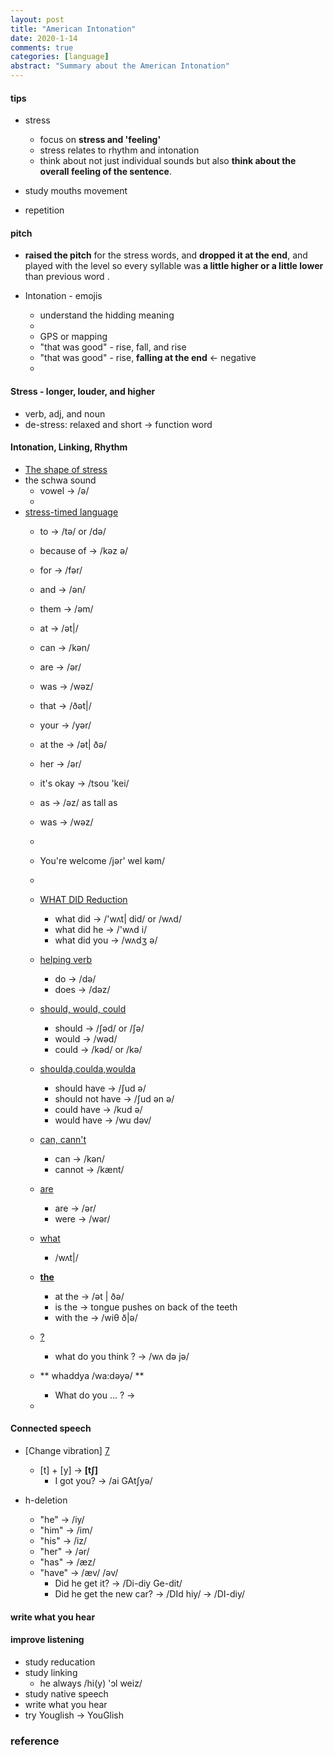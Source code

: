 ```yaml
---
layout: post
title: "American Intonation"
date: 2020-1-14
comments: true
categories: [language]
abstract: "Summary about the American Intonation" 
---
```


#### tips  
* stress 
  - focus on **stress and 'feeling'**   
  - stress relates to rhythm and intonation    
  - think about not just individual sounds but also
  **think about the overall feeling of the sentence**.   

* study mouths movement  
* repetition   

#### pitch 
* **raised the pitch** for the stress words, and **dropped it at the end**, and played with the level so every syllable was **a little higher or a little lower** than previous word . 

* Intonation - emojis 
  - understand the hidding meaning 
  - 
  - GPS or mapping 
  - "that was good" - rise, fall, and rise 
  - "that was good" - rise, **falling at the end** <- negative 
  - 


#### Stress - longer, louder, and higher 
* verb, adj, and noun 
* de-stress: relaxed and short -> function word

#### Intonation, Linking, Rhythm
* [The shape of stress](http://rachelsenglish.com/stress-syllable-shape-stress/)  
* the schwa sound  
  - vowel -> /ə/  
  - 
* [stress-timed language](http://rachelsenglish.com/english-stress-timed-language/)  
  - to -> /tə/ or /də/ 
  - because of ->  /kəz ə/
  - for -> /fər/
  - and -> /ən/
  - them -> /əm/
  - at -> /ət|/
  - can -> /kən/
  - are -> /ər/
  - was -> /wəz/
  - that -> /ðət|/
  - your -> /yər/
  - at the -> /ət| ðə/
  - her -> /ər/
  - it's okay -> /tsou 'kei/
  - as -> /əz/ as tall as
  - was -> /wəz/ 
  -  
  - You're welcome /jər' wel kəm/ 
  - 
  - [WHAT DID Reduction](http://rachelsenglish.com/reduction-2/)
     + what did -> /'wʌt| did/ or /wʌd/
     + what did he -> /'wʌd i/
     + what did you -> /wʌdʒ ə/
  - [helping verb](http://rachelsenglish.com/reduction/)
     + do -> /də/
     + does -> /dəz/
  - [should, would, could](http://rachelsenglish.com/pronounce-reduce-link/)
     + should -> /∫əd/ or /∫ə/
     + would -> /wəd/
     + could -> /kəd/ or /kə/
  - [shoulda,coulda,woulda ](http://rachelsenglish.com/shoulda-woulda-coulda/)
     + should have -> /∫ud ə/
     + should not have -> /∫ud ən ə/
     + could have -> /kud ə/
     + would have -> /wu dəv/
  - [can, cann't](http://rachelsenglish.com/pronounce-can-vs-cant/)
     + can -> /kən/
     + cannot -> /kænt/
  - [are]()
     + are -> /ər/
     + were -> /wər/
  - [what](http://rachelsenglish.com/ways-to-say-what/)
     + /wʌt|/

  - **[the](http://rachelsenglish.com/english-phrases-with-the/)**
     + at the -> /ət | ðə/
     + is the -> tongue pushes on back of the teeth
     + with the -> /wiθ ð|ə/

  - [?]()
     + what do you think ? -> /wʌ də jə/  

  - ** whaddya /wa:dəyə/ **
     + What do you ... ? -> 
  - 


#### Connected speech 
* [Change vibration] [7]
  - [t] + [y] -> **[t∫]**
     + I got you? -> /ai GAt∫yə/

* h-deletion
  - "he" -> /iy/
  - "him" -> /im/
  - "his" -> /iz/
  - "her" -> /ər/
  - "has" -> /æz/
  - "have" -> /æv/ /əv/
     + Did he get it? -> /Di-diy Ge-dit/
     + Did he get the new car? -> /DId hiy/ -> /DI-diy/


#### write what you hear  


#### improve listening  
  - study reducation
  - study linking
    + he always /hi(y) 'ɔl weiz/
  - study native speech
  - write what you hear
  - try Youglish -> YouGlish  



### reference
[1]: "https://learningenglish.voanews.com/a/improve-your-english-pronunciation-shadowing-others/3339007.html" "Improve Your Pronunciation By 'Shadowing' Others"
[2]: "http://rachelsenglish.com/video-categories/#consonants" "Intonation"
[3]: "http://englishspeaklikenative.com/resources/common-pronunciation-problems/chinese-pronunciation-problems/#error4" "CHINESE PRONUNCIATION PROBLEMS IN ENGLISH"
[4]: "http://www.weibo.com/ttarticle/p/show?id=2309404005596264270260" "英语口语"
[5]: "http://tw.blog.voicetube.com/archives/12275" "斷句和語調"
[6]: "http://www.bilibili.com/video/av2681140/index_13.html" "Intonation"
[7]: "https://www.youtube.com/watch?v=OTZV3zHohdc" "vibration-change"
